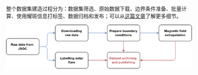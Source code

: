 整个数据集建造过程分为：数据集筛选、原始数据下载、边界条件准备、批量计算、使用耀斑信息打标签、数据归档和发布；可以从[这篇文章]()了解更多细节。

![img](img/workflow.drawio.png)